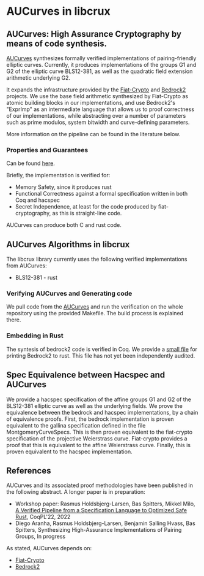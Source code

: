 # AUCurves in libcrux

## AUCurves: High Assurance Cryptography by means of code synthesis.

[AUCurves](https://github.com/AU-COBRA/AUCurves) synthesizes formally verified implementations of pairing-friendly elliptic curves. Currently, it produces implementations of the groups G1 and G2 of the elliptic curve BLS12-381, as well as the quadratic field extension arithmetic underlying G2.

It expands the infrastructure provided by the [Fiat-Crypto] and [Bedrock2] projects. We use the base field arithmetic synthesized by Fiat-Crypto as atomic building blocks in our implementations, and use Bedrock2's "ExprImp" as an intermediate language that allows us to proof correctness of our implementations, while abstracting over a number of parameters such as prime modulos, system bitwidth and curve-defining parameters.

More information on the pipeline can be found in the literature below.

### Properties and Guarantees
Can be found [here](https://github.com/hacspec/rwc-2023-talk/blob/main/libcrux/Architecture.md).

Briefly, the implementation is verified for:

* Memory Safety, since it produces rust
* Functional Correctness against a formal specification written in both Coq and hacspec
* Secret Independence, at least for the code produced by fiat-cryptography, as this is straight-line code.

AUCurves can produce both C and rust code.

## AUCurves Algorithms in libcrux

The libcrux library currently uses the following verified implementations
from AUCurves:

* BLS12-381 - rust

### Verifying AUCurves and Generating code

We pull code from the [AUCurves](https://github.com/AU-COBRA/AUCurves) and run the verification
on the whole repository using the provided Makefile. The build process is explained there.

### Embedding in Rust
The syntesis of bedrock2 code is verified in Coq. We provide a [small file](https://github.com/AU-COBRA/AUCurves/blob/main/src/Bedrock/ToRustString.v) for printing Bedrock2 to rust. This file has not yet been independently audited.

## Spec Equivalence between Hacspec and AUCurves
We provide a hacspec specification of the affine groups G1 and G2 of the BLS12-381 elliptic curve as well as the underlying fields. We prove the equivalence between the bedrock and hacspec implementations, by a chain of equivalence proofs. First, the bedrock implementation is proven equivalent to the gallina specification defined in the file MontgomeryCurveSpecs. This is then proven equivalent to the fiat-crypto specification of the projective Weierstrass curve. Fiat-crypto provides a proof that this is equivalent to the affine Weierstrass curve. Finally, this is proven equivalent to the hacspec implementation.

## References

AUCurves and its associated proof methodologies have been published in the following abstract. A longer paper is in preparation: 
* Workshop paper: Rasmus Holdsbjerg-Larsen, Bas Spitters, Mikkel Milo, [A Verified Pipeline from a Specification Language to Optimized Safe Rust](https://popl22.sigplan.org/details/CoqPL-2022-papers/5/A-Verified-Pipeline-from-a-Specification-Language-to-Optimized-Safe-Rust), CoqPL'22, 2022
* Diego Aranha, Rasmus Holdsbjerg-Larsen, Benjamin Salling Hvass, Bas Spitters, Synthesizing High-Assurance Implementations of Pairing Groups, In progress

As stated, AUCurves depends on:
* [Fiat-Crypto]
* [Bedrock2]

[Fiat-Crypto]: https://github.com/mit-plv/fiat-crypto
[Bedrock2]: https://github.com/mit-plv/bedrock2
